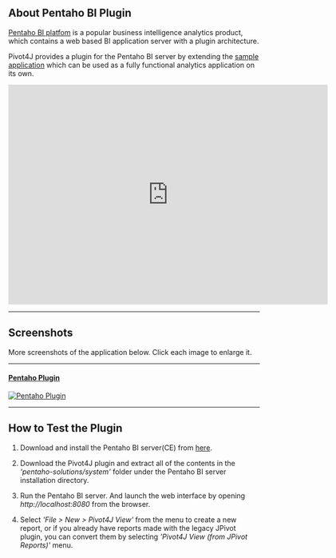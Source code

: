 ## About Pentaho BI Plugin

[Pentaho BI platfom][pentaho-site] is a popular business intelligence analytics product, 
which contains a web based BI application server with a plugin architecture.

Pivot4J provides a plugin for the Pentaho BI server by extending the [sample application][analytics] 
which can be used as a fully functional analytics application on its own.

<iframe width="640" height="440" src="http://www.youtube.com/embed/vDulRsnNJQU" frameborder="0" allowfullscreen="1"></iframe>

[analytics]: ./analytics.html
[pentaho-site]: http://community.pentaho.com

---

## Screenshots

More screenshots of the application below. Click each image to enlarge it.

---

#### [Pentaho Plugin][screenshot-pentaho]

[![Pentaho Plugin](./img/screenshot-pentaho-thumb.png)][screenshot-pentaho]

[screenshot-pentaho]: ./images/screenshot-pentaho.png

---
  
## How to Test the Plugin

1. Download and install the Pentaho BI server(CE) from [here][pentaho-download]. 

2. Download the Pivot4J plugin and extract all of the contents in the *'pentaho-solutions/system'* 
folder under the Pentaho BI server installation directory.

3. Run the Pentaho BI server. And launch the web interface by opening *http://localhost:8080* from the browser.

4. Select *'File > New > Pivot4J View'* from the menu to create a new report, or if you already 
have reports made with the legacy JPivot plugin, you can convert them by selecting 
*'Pivot4J View (from JPivot Reports)'* menu.

[pentaho-download]: http://community.pentaho.com
